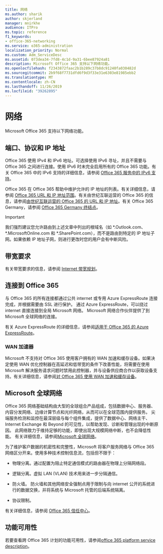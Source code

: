```yaml
---
title: 网络
ms.author: sharik
author: skjerland
manager: mnirkhe
audience: ITPro
ms.topic: reference
f1_keywords:
- office-365-networking
ms.service: o365-administration
localization_priority: Normal
ms.custom: Adm_ServiceDesc
ms.assetid: 073dea34-7fd8-4c1d-9a31-6bee87924a81
description: Microsoft Office 365 支持以下网络功能。
ms.openlocfilehash: f2343872faac2b1b289c37b8dc91240fa030482d
ms.sourcegitcommit: 2b9f68f7731dfd6f9d3f33e31e6303e81985ebb2
ms.translationtype: MT
ms.contentlocale: zh-CN
ms.lasthandoff: 11/26/2019
ms.locfileid: "39262895"
---
```

# <a name="networking"></a>网络

Microsoft Office 365 支持以下网络功能。
  
## <a name="ports-protocols-and-ip-addresses"></a>端口、协议和 IP 地址

Office 365 使用 IPv4 和 IPv6 地址。可选择使用 IPv6 寻址，并且不需要与 Office 365 之间进行连接。使用 IPv6 时未完全启用所有的 Office 365 功能。有关 Office 365 中的 IPv6 支持的详细信息，请参阅 [Office 365 服务中的 IPv6 支持](https://docs.microsoft.com/office365/enterprise/ipv6-support)。
  
Office 365 在 Office 365 帮助中维护允许的 IP 地址的列表。有关详细信息，请参阅 [Office 365 URL 和 IP 地址范围](https://docs.microsoft.com/office365/enterprise/urls-and-ip-address-ranges)。有关由世纪互联运营的 Office 365 的信息，请参阅[由世纪互联运营的 Office 365 的 URL 和 IP 地址](https://docs.microsoft.com/office365/enterprise/managing-office-365-endpoints)。有关 Office 365 Germany，请参阅 [Office 365 Germany 终结点](https://support.office.com/article/Office-365-Germany-endpoints-8a113a50-0071-4155-bb8e-eba5a8dbd4c8)。
  
> [!IMPORTANT]
> 我们强烈建议您允许路由到上述文章中列出的根域名（如 \*.Outlook.com、\*.MicrosoftOnline.com 和 \*.SharePoint.com），而不是路由到特定的 IP 地址子网。如果依赖 IP 地址子网，则进行更改时您的用户会有中断风险。 
  
## <a name="bandwidth-requirements"></a>带宽要求

有关带宽要求的信息，请参阅 [Internet 带宽规划](https://docs.microsoft.com/office365/enterprise/network-planning-and-performance)。
  
## <a name="connecting-to-office-365"></a>连接到 Office 365

与 Office 365 的所有连接都通过公共 internet 或专用 Azure ExpressRoute 连接完成，并根据需要由 SSL 进行保护。 通过 Azure ExpressRoute，可以绕过 internet 直接连接到全局 Microsoft 网络。 Microsoft 网络合作伙伴提供了到 Microsoft 全球网络的连接。
  
有关 Azure ExpressRoute 的详细信息，请参阅[适用于 Office 365 的 Azure ExpressRoute](https://aka.ms/expressrouteoffice365)。
  
### <a name="wan-accelerators"></a>WAN 加速器

Microsoft 不支持对 Office 365 使用客户拥有的 WAN 加速和缓存设备。如果决定使用 WAN 优化控制器在高延迟和低带宽的条件下改善性能，将需要在使用 Microsoft 解决服务请求问题时禁用此控制器，并与设备供应商合作以获取设备支持。有关详细信息，请参阅[对 Office 365 使用 WAN 加速和缓存设备](https://support.microsoft.com/help/2690045/using-third-party-network-devices-or-solutions-with-office-365)。
  
## <a name="the-global-microsoft-network"></a>Microsoft 全球网络

Office 365 网络基础结构由大型的全球组合产品组成，包括数据中心、服务器、内容分发网络、边缘计算节点和光纤网络，从而可以在全球范围内提供服务。 尖端服务检测和监控在最深层级与每个组件集成，提供了数据中心、网络主干、Internet Exchange 和 Beyond 的可见性，以帮助发现、诊断和管理出现的中断原因。 此网络致力于维持足够的功能，即使出现大规模网络中断，也不会降低性能。 有关详细信息，请参阅[Microsoft 全球网络](https://docs.microsoft.com/azure/networking/microsoft-global-network)。 
  
为了维护客户数据的机密性和完整性，Microsoft 将客户服务网络与 Office 365 网络区分开来。使用多种技术控制信息流，包括但不限于：
  
- 物理分离。通过配置为阻止特定通信模式的路由器在物理上分隔网络段。
    
- 逻辑分离。虚拟 LAN (VLAN) 技术用来进一步分隔通信。
    
- 防火墙。 防火墙和其他网络安全强制点用于限制与向 internet 公开的系统进行的数据交换，并将系统与 Microsoft 托管的后端系统隔离。 
    
- 协议限制。
    
有关详细信息，请参阅 [Office 365 信任中心](https://www.microsoft.com/trust-center)。 
  
## <a name="feature-availability"></a>功能可用性

若要查看跨 Office 365 计划的功能可用性，请参阅[office 365 platform service description](office-365-platform-service-description.md)。
  

